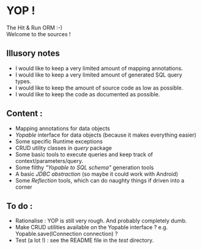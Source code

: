 # YOP !
The Hit & Run ORM :-)  
Welcome to the sources !


## Illusory notes
- I would like to keep a very limited amount of mapping annotations.
- I would like to keep a very limited amount of generated SQL query types.
- I would like to keep the amount of source code as low as possible.
- I would like to keep the code as documented as possible.

## Content :
- Mapping annotations for data objects
- *Yopable* interface for data objects (because it makes everything easier)
- Some specific Runtime exceptions
- CRUD utility classes in *query* package
- Some basic tools to execute queries and keep track of context/parameters/query.
- Some filthy *"Yopable to SQL schema"* generation tools 
- A basic *JDBC abstraction* (so maybe it could work with Android)
- Some *Reflection* tools, which can do naughty things if driven into a corner

## To do :
- Rationalise : YOP is still very rough. And probably completely dumb.
- Make CRUD utilities available on the Yopable interface ? e.g. Yopable.save(IConnection connection) ?
- Test (a lot !) : see the README file in the *test* directory.
